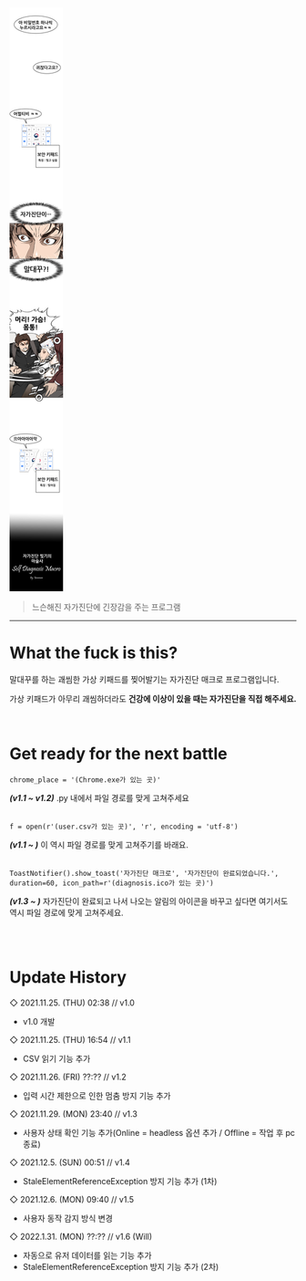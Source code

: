 ![title](img/SDM_header.jpg)
> 느슨해진 자가진단에 긴장감을 주는 프로그램
---
# What the fuck is this?
말대꾸를 하는 괘씸한 가상 키패드를 찢어발기는 자가진단 매크로 프로그램입니다.

가상 키패드가 아무리 괘씸하더라도 **건강에 이상이 있을 때는 자가진단을 직접 해주세요.**

<br>

# Get ready for the next battle
```
chrome_place = '(Chrome.exe가 있는 곳)'
```
***(v1.1 ~ v1.2)*** .py 내에서 파일 경로를 맞게 고쳐주세요 <br><br>
```
f = open(r'(user.csv가 있는 곳)', 'r', encoding = 'utf-8')
```
***(v1.1 ~ )*** 이 역시 파일 경로를 맞게 고쳐주기를 바래요. <br><br>
```
ToastNotifier().show_toast('자가진단 매크로', '자가진단이 완료되었습니다.', duration=60, icon_path=r'(diagnosis.ico가 있는 곳)')
```
***(v1.3 ~ )*** 자가진단이 완료되고 나서 나오는 알림의 아이콘을 바꾸고 싶다면 여기서도 역시 파일 경로에 맞게 고쳐주세요. <br><br>

<br>

# Update History
◇ 2021.11.25. (THU) 02:38 // v1.0
- v1.0 개발

◇ 2021.11.25. (THU) 16:54 // v1.1
- CSV 읽기 기능 추가

◇ 2021.11.26. (FRI) ??:?? // v1.2
- 입력 시간 제한으로 인한 멈춤 방지 기능 추가

◇ 2021.11.29. (MON) 23:40 // v1.3
- 사용자 상태 확인 기능 추가(Online = headless 옵션 추가 / Offline = 작업 후 pc 종료)

◇ 2021.12.5. (SUN) 00:51 // v1.4
- StaleElementReferenceException 방지 기능 추가 (1차)

◇ 2021.12.6. (MON) 09:40 // v1.5
- 사용자 동작 감지 방식 변경

◇ 2022.1.31. (MON) ??:?? // v1.6 (Will)
- 자동으로 유저 데이터를 읽는 기능 추가
- StaleElementReferenceException 방지 기능 추가 (2차)
